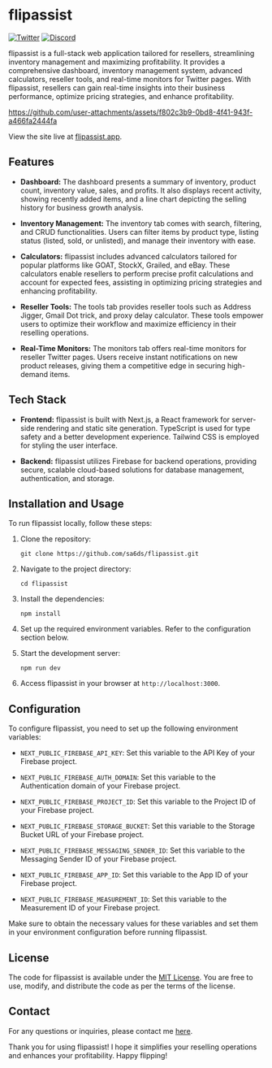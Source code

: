 # flipassist

[![Twitter](https://img.shields.io/badge/flipassist-blue?logo=twitter&style=flat-square)](https://twitter.com/flipassist)
[![Discord](https://img.shields.io/badge/flipassist.app-7289DA?logo=discord&style=flat-square)](https://discord.gg/ewTSMprYdg)

flipassist is a full-stack web application tailored for resellers, streamlining inventory management and maximizing profitability. It provides a comprehensive dashboard, inventory management system, advanced calculators, reseller tools, and real-time monitors for Twitter pages. With flipassist, resellers can gain real-time insights into their business performance, optimize pricing strategies, and enhance profitability.


https://github.com/user-attachments/assets/f802c3b9-0bd8-4f41-943f-a466fa2444fa



View the site live at [flipassist.app](https://www.flipassist.app/).

## Features

- **Dashboard:** The dashboard presents a summary of inventory, product count, inventory value, sales, and profits. It also displays recent activity, showing recently added items, and a line chart depicting the selling history for business growth analysis.

- **Inventory Management:** The inventory tab comes with search, filtering, and CRUD functionalities. Users can filter items by product type, listing status (listed, sold, or unlisted), and manage their inventory with ease.

- **Calculators:** flipassist includes advanced calculators tailored for popular platforms like GOAT, StockX, Grailed, and eBay. These calculators enable resellers to perform precise profit calculations and account for expected fees, assisting in optimizing pricing strategies and enhancing profitability.

- **Reseller Tools:** The tools tab provides reseller tools such as Address Jigger, Gmail Dot trick, and proxy delay calculator. These tools empower users to optimize their workflow and maximize efficiency in their reselling operations.

- **Real-Time Monitors:** The monitors tab offers real-time monitors for reseller Twitter pages. Users receive instant notifications on new product releases, giving them a competitive edge in securing high-demand items.

## Tech Stack

- **Frontend:** flipassist is built with Next.js, a React framework for server-side rendering and static site generation. TypeScript is used for type safety and a better development experience. Tailwind CSS is employed for styling the user interface.

- **Backend:** flipassist utilizes Firebase for backend operations, providing secure, scalable cloud-based solutions for database management, authentication, and storage.

## Installation and Usage

To run flipassist locally, follow these steps:

1. Clone the repository:

   ```shell
   git clone https://github.com/sa6ds/flipassist.git
   ```

2. Navigate to the project directory:

   ```shell
   cd flipassist
   ```

3. Install the dependencies:

   ```shell
   npm install
   ```

4. Set up the required environment variables. Refer to the configuration section below.

5. Start the development server:

   ```shell
   npm run dev
   ```

6. Access flipassist in your browser at `http://localhost:3000`.


## Configuration

To configure flipassist, you need to set up the following environment variables:

- `NEXT_PUBLIC_FIREBASE_API_KEY`: Set this variable to the API Key of your Firebase project.

- `NEXT_PUBLIC_FIREBASE_AUTH_DOMAIN`: Set this variable to the Authentication domain of your Firebase project.

- `NEXT_PUBLIC_FIREBASE_PROJECT_ID`: Set this variable to the Project ID of your Firebase project.

- `NEXT_PUBLIC_FIREBASE_STORAGE_BUCKET`: Set this variable to the Storage Bucket URL of your Firebase project.

- `NEXT_PUBLIC_FIREBASE_MESSAGING_SENDER_ID`: Set this variable to the Messaging Sender ID of your Firebase project.

- `NEXT_PUBLIC_FIREBASE_APP_ID`: Set this variable to the App ID of your Firebase project.

- `NEXT_PUBLIC_FIREBASE_MEASUREMENT_ID`: Set this variable to the Measurement ID of your Firebase project.

Make sure to obtain the necessary values for these variables and set them in your environment configuration before running flipassist.

## License

The code for flipassist is available under the [MIT License](https://opensource.org/licenses/MIT). You are free to use, modify, and distribute the code as per the terms of the license.

## Contact

For any questions or inquiries, please contact me [here](saad.sadouk7@gmail.com).

Thank you for using flipassist! I hope it simplifies your reselling operations and enhances your profitability. Happy flipping!
